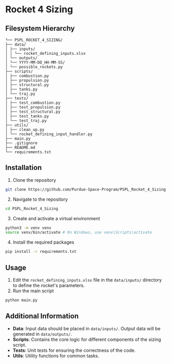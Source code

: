 # Rocket 4 Sizing

## Filesystem Hierarchy

```plaintext
└── PSPL_ROCKET_4_SIZING/
├── data/
│ ├── inputs/
│ │ └── rocket_defining_inputs.xlsx
│ └── outputs/
│ └── YYYY-MM-DD_HH-MM-SS/
│ └── possible_rockets.py
├── scripts/
│ ├── combustion.py
│ ├── propulsion.py
│ ├── structural.py
│ ├── tanks.py
│ └── traj.py
├── tests/
│ ├── test_combustion.py
│ ├── test_propulsion.py
│ ├── test_structural.py
│ ├── test_tanks.py
│ └── test_traj.py
├── utils/
│ ├── clean_up.py
│ └── rocket_defining_input_handler.py
├── main.py
├── .gitignore
├── README.md
└── requirements.txt
```

## Installation

1. Clone the repository

```bash
git clone https://github.com/Purdue-Space-Program/PSPL_Rocket_4_Sizing.git
```

2. Navigate to the repository

```bash
cd PSPL_Rocket_4_Sizing
```

3. Create and activate a virtual environment

```bash
python3 -m venv venv
source venv/bin/activate # On Windows, use venv\Scripts\activate
```

4. Install the required packages

```bash
pip install -r requirements.txt
```

## Usage

1. Edit the `rocket_defining_inputs.xlsx` file in the `data/inputs/` directory to define the rocket's parameters.
2. Run the main script

```bash
python main.py
```

## Additional Information

- **Data**: Input data should be placed in `data/inputs/`. Output data will be generated in `data/outputs/`.
- **Scripts**: Contains the core logic for different components of the sizing script.
- **Tests**: Unit tests for ensuring the correctness of the code.
- **Utils**: Utility functions for common tasks.
